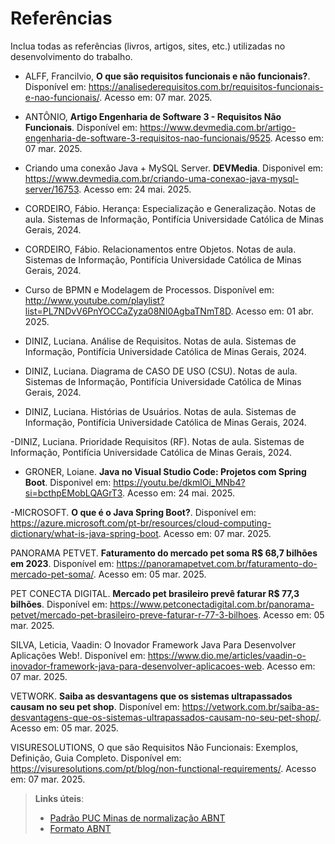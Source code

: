 # Referências

Inclua todas as referências (livros, artigos, sites, etc.) utilizadas no desenvolvimento do trabalho.

- ALFF, Francilvio, **O que são requisitos funcionais e não funcionais?**. Disponível em: https://analisederequisitos.com.br/requisitos-funcionais-e-nao-funcionais/. Acesso em: 07 mar. 2025. 

- ANTÔNIO, **Artigo Engenharia de Software 3 - Requisitos Não Funcionais**. Disponível em: https://www.devmedia.com.br/artigo-engenharia-de-software-3-requisitos-nao-funcionais/9525. Acesso em: 07 mar. 2025. 

- Criando uma conexão Java + MySQL Server. **DEVMedia**. Disponivel em: https://www.devmedia.com.br/criando-uma-conexao-java-mysql-server/16753. Acesso em: 24 mai. 2025. 

- CORDEIRO, Fábio. Herança: Especialização e Generalização. Notas de aula. Sistemas de Informação, Pontifícia Universidade Católica de Minas Gerais, 2024. 

- CORDEIRO, Fábio. Relacionamentos entre Objetos. Notas de aula. Sistemas de Informação, Pontifícia Universidade Católica de Minas Gerais, 2024. 

- Curso de BPMN e Modelagem de Processos. Disponível em: http://www.youtube.com/playlist?list=PL7NDvV6PnYOCCaZyza08NI0AgbaTNmT8D. Acesso em: 01 abr. 2025. 

- DINIZ, Luciana. Análise de Requisitos. Notas de aula. Sistemas de Informação, Pontifícia Universidade Católica de Minas Gerais, 2024. 

- DINIZ, Luciana. Diagrama de CASO DE USO (CSU). Notas de aula. Sistemas de Informação, Pontifícia Universidade Católica de Minas Gerais, 2024. 

- DINIZ, Luciana. Histórias de Usuários. Notas de aula. Sistemas de Informação, Pontifícia Universidade Católica de Minas Gerais, 2024. 

-DINIZ, Luciana. Prioridade Requisitos (RF). Notas de aula. Sistemas de Informação, Pontifícia Universidade Católica de Minas Gerais, 2024. 

- GRONER, Loiane. **Java no Visual Studio Code: Projetos com Spring Boot**. Disponivel em: https://youtu.be/dkmlOi_MNb4?si=bcthpEMobLQAGrT3.  Acesso em: 24 mai. 2025. 

-MICROSOFT. **O que é o Java Spring Boot?**. Disponível em: https://azure.microsoft.com/pt-br/resources/cloud-computing-dictionary/what-is-java-spring-boot. Acesso em: 07 mar. 2025. 

PANORAMA PETVET. **Faturamento do mercado pet soma R$ 68,7 bilhões em 2023**. Disponível em: https://panoramapetvet.com.br/faturamento-do-mercado-pet-soma/. Acesso em: 05 mar. 2025.  

PET CONECTA DIGITAL. **Mercado pet brasileiro prevê faturar R$ 77,3 bilhões**. Disponível em: https://www.petconectadigital.com.br/panorama-petvet/mercado-pet-brasileiro-preve-faturar-r-77-3-bilhoes. Acesso em: 05 mar. 2025.  

SILVA, Leticia, Vaadin: O Inovador Framework Java Para Desenvolver Aplicações Web!. Disponível em: https://www.dio.me/articles/vaadin-o-inovador-framework-java-para-desenvolver-aplicacoes-web. Acesso em: 07 mar. 2025. 

VETWORK. **Saiba as desvantagens que os sistemas ultrapassados causam no seu pet shop**. Disponível em: https://vetwork.com.br/saiba-as-desvantagens-que-os-sistemas-ultrapassados-causam-no-seu-pet-shop/. Acesso em: 05 mar. 2025. 

VISURESOLUTIONS, O que são Requisitos Não Funcionais: Exemplos, Definição, Guia Completo. Disponível em: https://visuresolutions.com/pt/blog/non-functional-requirements/. Acesso em: 07 mar. 2025. 

  

> **Links úteis**:
> - [Padrão PUC Minas de normalização ABNT](http://portal.pucminas.br/biblioteca/documentos/GUIA-COMPLETO-ABNT-Elaborar-formatar-trabalho-cientificoNOVO.pdf)
> - [Formato ABNT](https://www.normastecnicas.com/abnt/)
